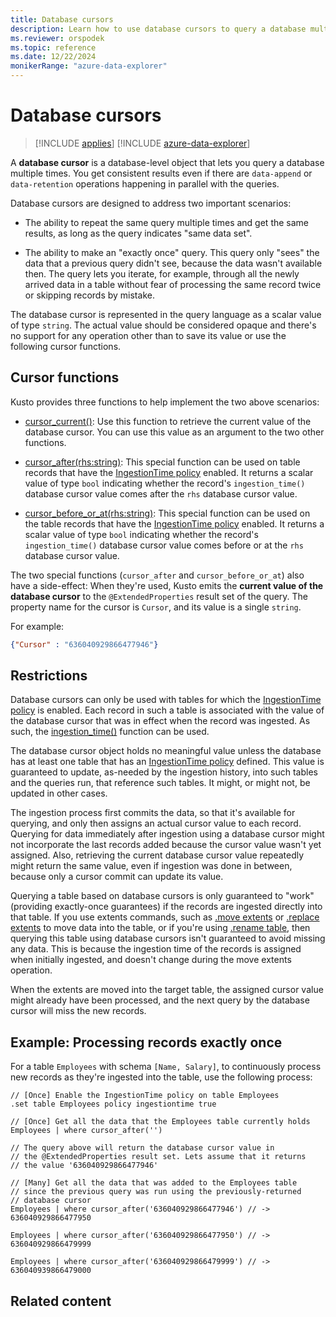 ```yaml
---
title: Database cursors
description: Learn how to use database cursors to query a database multiple times.
ms.reviewer: orspodek
ms.topic: reference
ms.date: 12/22/2024
monikerRange: "azure-data-explorer"
---
```

# Database cursors

> [!INCLUDE [applies](../includes/applies-to-version/applies.md)] [!INCLUDE [azure-data-explorer](../includes/applies-to-version/azure-data-explorer.md)]

A **database cursor** is a database-level object that lets you query a database multiple times. You get consistent results even if there are `data-append` or `data-retention` operations happening in parallel with the queries.

Database cursors are designed to address two important scenarios:

* The ability to repeat the same query multiple times and get the same results,
  as long as the query indicates "same data set".

* The ability to make an "exactly once" query. This query only "sees" the
   data that a previous query didn't see, because the data wasn't available then.
   The query lets you iterate, for example, through all the newly arrived data in a table without fear of processing the same record twice or skipping records by mistake.

The database cursor is represented in the query language as a scalar value of type
`string`. The actual value should be considered opaque and there's no support for any operation  other than to save its value or use the following cursor functions.

## Cursor functions

Kusto provides three functions to help implement the two above scenarios:

* [cursor_current()](cursor-current.md):
   Use this function to retrieve the current value of the database cursor.
   You can use this value as an argument to the two other functions.

* [cursor_after(rhs:string)](cursor-after-function.md):
   This special function can be used on table records that have the [IngestionTime policy](../management/show-table-ingestion-time-policy-command.md) enabled. It returns
   a scalar value of type `bool` indicating whether the record's `ingestion_time()`
   database cursor value comes after the `rhs` database cursor value.

* [cursor_before_or_at(rhs:string)](cursor-before-or-at-function.md):
   This special function can be used on the table records that have the [IngestionTime policy](../management/show-table-ingestion-time-policy-command.md) enabled. It returns a scalar value of type `bool` indicating whether the record's `ingestion_time()` database cursor value comes before or at the `rhs` database cursor value.

The two special functions (`cursor_after` and `cursor_before_or_at`) also have a side-effect: When they're used, Kusto emits the **current value of the database cursor** to the `@ExtendedProperties` result set of the query. The property name for the cursor is `Cursor`, and its value is a single `string`.

For example:

```json
{"Cursor" : "636040929866477946"}
```

## Restrictions

Database cursors can only be used with tables for which the [IngestionTime policy](../management/show-table-ingestion-time-policy-command.md) is enabled. Each record in such a table is associated with the value of the database cursor that was in effect when the record was ingested.
As such, the [ingestion_time()](../query/ingestion-time-function.md) function can be used.

The database cursor object holds no meaningful value unless the database has at least one table that has an [IngestionTime policy](../management/show-table-ingestion-time-policy-command.md) defined.
This value is guaranteed to update, as-needed by the ingestion history, into such tables and the queries run, that reference such tables. It might, or might not, be updated in other cases.

The ingestion process first commits the data, so that it's available for querying, and only then assigns an actual cursor value to each record. Querying for data immediately after ingestion using a database cursor might not incorporate the last records added because the cursor value wasn't yet assigned. Also, retrieving the current database cursor value repeatedly might return the same value, even if ingestion was done in between, because only a cursor commit can update its value.

Querying a table based on database cursors is only guaranteed to "work" (providing exactly-once guarantees) if the records are ingested directly into that table. If you use extents commands, such as [.move extents](../management/move-extents.md) or [.replace extents](../management/replace-extents.md) to move data into the table, or if you're using [.rename table](../management/rename-table-command.md), then querying this table using database cursors isn't guaranteed to avoid missing any data. This is because the ingestion time of the records is assigned when initially ingested, and doesn't change during the move extents operation.

When the extents are moved into the target table, the assigned cursor value might already have been processed, and the next query by the database cursor will miss the new records.

## Example: Processing records exactly once

For a table `Employees` with schema `[Name, Salary]`, to continuously process new records as they're ingested into the table, use the following process:

```kusto
// [Once] Enable the IngestionTime policy on table Employees
.set table Employees policy ingestiontime true

// [Once] Get all the data that the Employees table currently holds 
Employees | where cursor_after('')

// The query above will return the database cursor value in
// the @ExtendedProperties result set. Lets assume that it returns
// the value '636040929866477946'

// [Many] Get all the data that was added to the Employees table
// since the previous query was run using the previously-returned
// database cursor 
Employees | where cursor_after('636040929866477946') // -> 636040929866477950

Employees | where cursor_after('636040929866477950') // -> 636040929866479999

Employees | where cursor_after('636040929866479999') // -> 636040939866479000
```

## Related content


